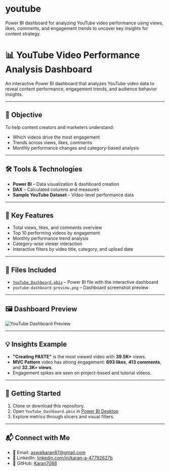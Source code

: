 # youtube
Power BI dashboard for analyzing YouTube video performance using views, likes, comments, and engagement trends to uncover key insights for content strategy.
# 📊 YouTube Video Performance Analysis Dashboard

An interactive Power BI dashboard that analyzes YouTube video data to reveal content performance, engagement trends, and audience behavior insights.

---

## 🎯 Objective

To help content creators and marketers understand:
- Which videos drive the most engagement
- Trends across views, likes, comments
- Monthly performance changes and category-based analysis

---

## 🛠 Tools & Technologies

- **Power BI** – Data visualization & dashboard creation  
- **DAX** – Calculated columns and measures  
- **Sample YouTube Dataset** – Video-level performance data

---

## 📌 Key Features

- Total views, likes, and comments overview  
- Top 10 performing videos by engagement  
- Monthly performance trend analysis  
- Category-wise viewer interaction  
- Interactive filters by video title, category, and upload date

---

## 📂 Files Included

- [`YouTube_Dashboard.pbix`](https://app.powerbi.com/groups/me/reports/38e0fdf3-f975-4ec4-9e84-dcca8b6e1035/0b5f21ae21451042ac4b?experience=power-bi&bookmarkGuid=9c50f8a44d0da3764d2b) – Power BI file with the interactive dashboard
- `youtube-dashboard-preview.png` – Dashboard screenshot preview

---

## 🖼️ Dashboard Preview

![YouTube Dashboard Preview](youtube-dashboard-preview.png)

---

## 💡 Insights Example

- **"Creating PASTE"** is the most viewed video with **39.5K+** views.
- **MVC Pattern** video has strong engagement: **693 likes**, **413 comments**, and **32.3K+ views**.
- Engagement spikes are seen on project-based and tutorial videos.

---

## 🚀 Getting Started

1. Clone or download this repository.
2. Open `YouTube_Dashboard.pbix` in [Power BI Desktop](https://powerbi.microsoft.com/desktop/)
3. Explore metrics through slicers and visual filters.

---

## 📬 Connect with Me

- 📧 Email: [aswalkaran87@gmail.com](mailto:aswalkaran87@gmail.com)  
- 💼 LinkedIn: [linkedin.com/in/karan-a-47792627b](https://linkedin.com/in/karan-a-47792627b)  
- 🧠 GitHub: [Karan7088](https://github.com/Karan7088)

